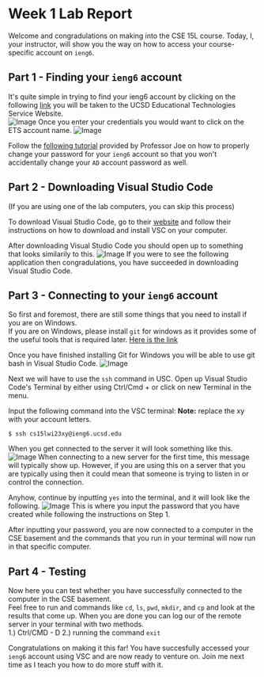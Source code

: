 #  Week 1 Lab Report 
Welcome and congradulations on making into the CSE 15L course. Today, I, your instructor, will show you the way on how to access your course-specific account on `ieng6`. 

## Part 1 - Finding your `ieng6` account 
It's quite simple in trying to find your ieng6 account by clicking on the following [link](https://sdacs.ucsd.edu/~icc/index.php) you will be taken to the UCSD Educational Technologies Service Website.\
![Image](https://i.imgur.com/KvPLtlJ.png)
Once you enter your credentials you would want to click on the ETS account name.
![Image](https://i.imgur.com/SVe127u.png)

Follow the [following tutorial](https://docs.google.com/document/d/1hs7CyQeh-MdUfM9uv99i8tqfneos6Y8bDU0uhn1wqho/edit) provided by Professor Joe on how to properly change your password for your `ieng6` account so that you won't accidentally change your `AD` account password as well.

## Part 2 - Downloading Visual Studio Code
(If you are using one of the lab computers, you can skip this process)

To download Visual Studio Code, go to their [website](https://code.visualstudio.com/) and follow their instructions on how to download and install VSC on your computer. 

After downloading Visual Studio Code you should open up to something that looks similarily to this.
![Image](https://i.imgur.com/wcq3T8s.png)
If you were to see the following application then congradulations, you have succeeded in downloading Visual Studio Code.

## Part 3 - Connecting to your `ieng6` account
So first and foremost, there are still some things that you need to install if you are on Windows.\
If you are on Windows, please install `git` for windows as it provides some of the useful tools that is required later.
[Here is the link](https://gitforwindows.org/)

Once you have finished installing Git for Windows you will be able to use git bash in Visual Studio Code.
![Image](https://i.stack.imgur.com/1AGtr.png)

Next we will have to use the `ssh` command in USC.
Open up Visual Studio Code's Terminal by either using Ctrl/Cmd + or click on new Terminal in the menu. 

Input the following command into the VSC terminal:
**Note:** replace the xy with your account letters.
```
$ ssh cs15lwi23xy@ieng6.ucsd.edu
```

When you get connected to the server it will look something like this.
![Image](https://i.imgur.com/frKefe8.png)
When connecting to a new server for the first time, this message will typically show up. However, if you are using this on a server that you are typically using then it could mean that someone is trying to listen in or control the connection.

Anyhow, continue by inputting `yes` into the terminal, and it will look like the following.
![Image](https://i.imgur.com/jgV4eO7.png)
This is where you input the password that you have created while following the instructions on Step 1.

After inputting your password, you are now connected to a computer in the CSE basement and the commands that you run in your terminal will now run in that specific computer.

## Part 4 - Testing
Now here you can test whether you have successfully connected to the computer in the CSE basement.\
Feel free to run and commands like `cd`, `ls`, `pwd`, `mkdir`, and `cp` and look at the results that come up. When you are done you can log our of the remote server in your terminal with two methods.\
1.) Ctrl/CMD - D
2.) running the command `exit`


Congratulations on making it this far! You have succesfully accessed your `ieng6` account using VSC and are now ready to venture on. Join me next time as I teach you how to do more stuff with it.
